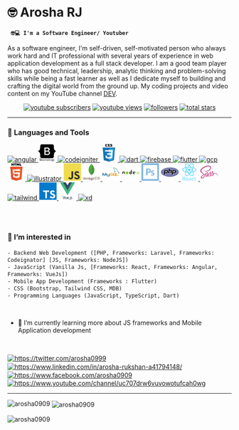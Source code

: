 # 🤓 Arosha RJ

**` 🤓💻 I'm a Software Engineer/ Youtuber`**

As a software engineer, I'm self-driven, self-motivated person who always work hard and IT professional with several years of experience in web application development as a full stack developer. I am a good team player who has good technical, leadership, analytic thinking and problem-solving skills while being a fast learner as well as I dedicate myself to building and crafting the digital world from the ground up. My coding projects and video content on my YouTube channel [DEV](https://www.youtube.com/channel/UC707Drw6VUVowOTufCAh0wg).

<p align="center">
      <a href="https://www.youtube.com/channel/UC707Drw6VUVowOTufCAh0wg?sub_confirmation=1">
         <img alt="youtube subscribers" title="Subscribe to my YouTube channel" src="https://custom-icon-badges.demolab.com/youtube/channel/subscribers/UCNX0CIE5m_9vxWksVD7asvQ?color=%23E05D44&label=SUBSCRIBE&logo=video&logoColor=white&style=for-the-badge&labelColor=CE4630"/></a> 
      <a href="https://www.youtube.com/channel/UC707Drw6VUVowOTufCAh0wg">
         <img alt="youtube views" title="YouTube views" src="https://custom-icon-badges.demolab.com/youtube/channel/views/UCNX0CIE5m_9vxWksVD7asvQ?color=%23E1AD0E&logo=eye&logoColor=white&style=for-the-badge&labelColor=C79600"/></a> 
      <a href="https://github.com/sahanpasindu?tab=followers">
         <img alt="followers" title="Follow me on Github" src="https://custom-icon-badges.demolab.com/github/followers/arosha0909?color=236ad3&labelColor=1155ba&style=for-the-badge&logo=person-add&label=Follow&logoColor=white"/></a>
      <a href="https://github.com/arosha0909?tab=repositories&sort=stargazers">
         <img alt="total stars" title="Total stars on GitHub" src="https://custom-icon-badges.demolab.com/github/stars/sahanpasindu?color=55960c&style=for-the-badge&labelColor=488207&logo=star"/></a>
</p>

---

### 🧰 Languages and Tools

<p align="left"> 
      <a href="https://angular.io" target="_blank" rel="noreferrer"> 
            <img src="https://angular.io/assets/images/logos/angular/angular.svg" alt="angular" width="40" height="40"/> 
      </a>
      <a href="https://getbootstrap.com" target="_blank" rel="noreferrer"> 
            <img src="https://raw.githubusercontent.com/devicons/devicon/master/icons/bootstrap/bootstrap-plain-wordmark.svg" alt="bootstrap" width="40" height="40"/>       </a> 
      <a href="https://codeigniter.com" target="_blank" rel="noreferrer"> 
            <img src="https://cdn.worldvectorlogo.com/logos/codeigniter.svg" alt="codeigniter" width="40" height="40"/> 
      </a> 
      <a href="https://www.w3schools.com/css/" target="_blank" rel="noreferrer"> 
            <img src="https://raw.githubusercontent.com/devicons/devicon/master/icons/css3/css3-original-wordmark.svg" alt="css3" width="40" height="40"/> 
      </a> 
      <a href="https://dart.dev" target="_blank" rel="noreferrer"> 
            <img src="https://www.vectorlogo.zone/logos/dartlang/dartlang-icon.svg" alt="dart" width="40" height="40"/> 
      </a> 
      <a href="https://firebase.google.com/" target="_blank" rel="noreferrer"> 
            <img src="https://www.vectorlogo.zone/logos/firebase/firebase-icon.svg" alt="firebase" width="40" height="40"/> 
      </a> 
      <a href="https://flutter.dev" target="_blank" rel="noreferrer"> 
            <img src="https://www.vectorlogo.zone/logos/flutterio/flutterio-icon.svg" alt="flutter" width="40" height="40"/> 
      </a> 
      <a href="https://cloud.google.com" target="_blank" rel="noreferrer"> 
            <img src="https://www.vectorlogo.zone/logos/google_cloud/google_cloud-icon.svg" alt="gcp" width="40" height="40"/> 
      </a> 
      <a href="https://www.w3.org/html/" target="_blank" rel="noreferrer"> 
            <img src="https://raw.githubusercontent.com/devicons/devicon/master/icons/html5/html5-original-wordmark.svg" alt="html5" width="40" height="40"/> 
      </a> 
      <a href="https://www.adobe.com/in/products/illustrator.html" target="_blank" rel="noreferrer"> 
            <img src="https://www.vectorlogo.zone/logos/adobe_illustrator/adobe_illustrator-icon.svg" alt="illustrator" width="40" height="40"/> 
      </a> 
      <a href="https://developer.mozilla.org/en-US/docs/Web/JavaScript" target="_blank" rel="noreferrer"> 
            <img src="https://raw.githubusercontent.com/devicons/devicon/master/icons/javascript/javascript-original.svg" alt="javascript" width="40" height="40"/>           </a> 
      <a href="https://www.mongodb.com/" target="_blank" rel="noreferrer"> 
            <img src="https://raw.githubusercontent.com/devicons/devicon/master/icons/mongodb/mongodb-original-wordmark.svg" alt="mongodb" width="40" height="40"/>           </a> 
      <a href="https://www.mysql.com/" target="_blank" rel="noreferrer"> 
            <img src="https://raw.githubusercontent.com/devicons/devicon/master/icons/mysql/mysql-original-wordmark.svg" alt="mysql" width="40" height="40"/> 
      </a> 
      <a href="https://nodejs.org" target="_blank" rel="noreferrer"> 
            <img src="https://raw.githubusercontent.com/devicons/devicon/master/icons/nodejs/nodejs-original-wordmark.svg" alt="nodejs" width="40" height="40"/> 
      </a> 
      <a href="https://www.photoshop.com/en" target="_blank" rel="noreferrer"> 
            <img src="https://raw.githubusercontent.com/devicons/devicon/master/icons/photoshop/photoshop-line.svg" alt="photoshop" width="40" height="40"/> 
      </a> 
      <a href="https://www.php.net" target="_blank" rel="noreferrer"> 
            <img src="https://raw.githubusercontent.com/devicons/devicon/master/icons/php/php-original.svg" alt="php" width="40" height="40"/> 
      </a> 
      <a href="https://reactjs.org/" target="_blank" rel="noreferrer"> 
            <img src="https://raw.githubusercontent.com/devicons/devicon/master/icons/react/react-original-wordmark.svg" alt="react" width="40" height="40"/> 
      </a> 
      <a href="https://sass-lang.com" target="_blank" rel="noreferrer"> 
            <img src="https://raw.githubusercontent.com/devicons/devicon/master/icons/sass/sass-original.svg" alt="sass" width="40" height="40"/> 
      </a> 
      <a href="https://tailwindcss.com/" target="_blank" rel="noreferrer"> 
            <img src="https://www.vectorlogo.zone/logos/tailwindcss/tailwindcss-icon.svg" alt="tailwind" width="40" height="40"/> 
      </a> 
      <a href="https://www.typescriptlang.org/" target="_blank" rel="noreferrer"> 
            <img src="https://raw.githubusercontent.com/devicons/devicon/master/icons/typescript/typescript-original.svg" alt="typescript" width="40" height="40"/>           </a> 
      <a href="https://vuejs.org/" target="_blank" rel="noreferrer"> 
            <img src="https://raw.githubusercontent.com/devicons/devicon/master/icons/vuejs/vuejs-original-wordmark.svg" alt="vuejs" width="40" height="40"/> 
      </a> 
      <a href="https://www.adobe.com/products/xd.html" target="_blank" rel="noreferrer"> 
            <img src="https://cdn.worldvectorlogo.com/logos/adobe-xd.svg" alt="xd" width="40" height="40"/> 
      </a> 
</p>

<br>

#

### 👀 I’m interested in

    - Backend Web Development ([PHP, Frameworks: Laravel, Frameworks: Codeignator] [JS, Frameworks: NodeJS])
    - JavaScript (Vanilla Js, [Frameworks: React, Frameworks: Angular, Frameworks: VueJs])
    - Mobile App Development (Frameworks : Flutter) 
    - CSS (Bootstrap, Tailwind CSS, MDB) 
    - Programming Languages (JavaScript, TypeScript, Dart)
    
<br>

- 🌱 I’m currently learning more about JS frameworks and Mobile Application development 

<br>

<p align="left">
<a href="https://twitter.com/https://twitter.com/arosha0999" target="blank"><img align="center" src="https://raw.githubusercontent.com/rahuldkjain/github-profile-readme-generator/master/src/images/icons/Social/twitter.svg" alt="https://twitter.com/arosha0999" height="30" width="40" /></a>
<a href="https://linkedin.com/in/https://www.linkedin.com/in/arosha-rukshan-a41794148/" target="blank"><img align="center" src="https://raw.githubusercontent.com/rahuldkjain/github-profile-readme-generator/master/src/images/icons/Social/linked-in-alt.svg" alt="https://www.linkedin.com/in/arosha-rukshan-a41794148/" height="30" width="40" /></a>
<a href="https://fb.com/https://www.facebook.com/arosha0909" target="blank"><img align="center" src="https://raw.githubusercontent.com/rahuldkjain/github-profile-readme-generator/master/src/images/icons/Social/facebook.svg" alt="https://www.facebook.com/arosha0909" height="30" width="40" /></a>
<a href="https://www.youtube.com/c/https://www.youtube.com/channel/uc707drw6vuvowotufcah0wg" target="blank"><img align="center" src="https://raw.githubusercontent.com/rahuldkjain/github-profile-readme-generator/master/src/images/icons/Social/youtube.svg" alt="https://www.youtube.com/channel/uc707drw6vuvowotufcah0wg" height="30" width="40" /></a>
</p>

---


<p><img align="left" src="https://github-readme-stats.vercel.app/api/top-langs?username=arosha0909&show_icons=true&locale=en&layout=compact" alt="arosha0909" /></p>

<p>&nbsp;<img align="center" src="https://github-readme-stats.vercel.app/api?username=arosha0909&show_icons=true&locale=en" alt="arosha0909" /></p>

<p><img align="center" src="https://github-readme-streak-stats.herokuapp.com/?user=arosha0909&" alt="arosha0909" /></p>
